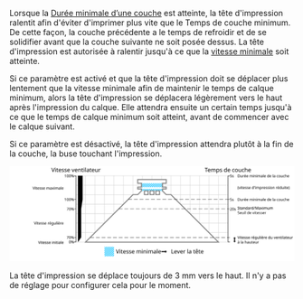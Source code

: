 Lorsque la [Durée minimale d’une couche](./cool_min_layer_time.md) est atteinte, la tête d'impression ralentit afin d'éviter d'imprimer plus vite que le Temps de couche minimum. De cette façon, la couche précédente a le temps de refroidir et de se solidifier avant que la couche suivante ne soit posée dessus. La tête d'impression est autorisée à ralentir jusqu'à ce que la [vitesse minimale](./cool_min_speed.md) soit atteinte.

Si ce paramètre est activé et que la tête d'impression doit se déplacer plus lentement que la vitesse minimale afin de maintenir le temps de calque minimum, alors la tête d'impression se déplacera légèrement vers le haut après l'impression du calque. Elle attendra ensuite un certain temps jusqu'à ce que le temps de calque minimum soit atteint, avant de commencer avec le calque suivant.

Si ce paramètre est désactivé, la tête d'impression attendra plutôt à la fin de la couche, la buse touchant l'impression.

![Lorsque le temps de calque minimum est atteint, la tête peut se soulever](../images/cool_fan_speed_fr.svg)

La tête d'impression se déplace toujours de 3 mm vers le haut. Il n'y a pas de réglage pour configurer cela pour le moment.
